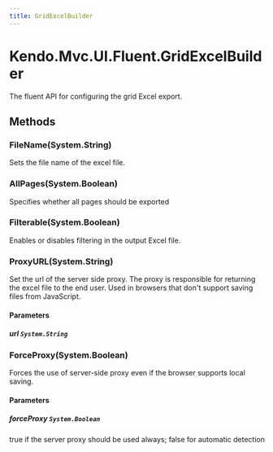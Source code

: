 ```yaml
---
title: GridExcelBuilder
---
```


# Kendo.Mvc.UI.Fluent.GridExcelBuilder
The fluent API for configuring the grid Excel export.




## Methods


### FileName(System.String)
Sets the file name of the excel file.





### AllPages(System.Boolean)
Specifies whether all pages should be exported





### Filterable(System.Boolean)
Enables or disables filtering in the output Excel file.





### ProxyURL(System.String)
Set the url of the server side proxy. The proxy is responsible for returning the excel file to the end user. Used in browsers that don't support saving files from JavaScript.


#### Parameters

##### url `System.String`






### ForceProxy(System.Boolean)
Forces the use of server-side proxy even if the browser supports local saving.


#### Parameters

##### forceProxy `System.Boolean`
true if the server proxy should be used always; false for automatic detection






